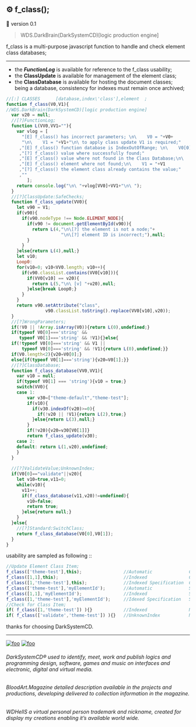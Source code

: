 ## ⚙️ f_class();
🚧 version 0.1

> WDS.DarkBrain(DarkSystemCD)[logic production engine]

f_class is a multi-purpose javascript function to handle and check element class databases;<hr>

* the ***FunctionLog*** is available for reference to the f_class usability;
* the **ClassUpdate** is available for management of the element class;
* the **ClassDatabase** is available for hosting the document classes;<br>
being a database, consistency for indexes must remain once archived;

```javascript
//[:] CLASSES      [database,index\'class'],element  ;
function f_class(V0,V1){
//WDS.DarkBrain(DarkSystemCD)[logic production engine]
  var v20 = null;
  //[?]FunctionLog;
  function L(VV0,VV1=""){
    var vlog = [
      "[E] f_class() has incorrect parameters; \n\    V0 = "+V0+
      "\n\    V1 = "+V1+"\n\ to apply class update V1 is required;"
     ,"[E] f_class() function database is IndexOutOfRange; \n\    V0[0] = "+V0[0]
     ,"[?] f_class() value where successfully found;"
     ,"[E] f_class() value where not found in the Class Database;\n\    V0[1] = "+V0[1]
     ,"[E] f_class() element where not found;\n\    V1 = "+V1
     ,"[?] f_class() the element class already contains the value;"
     ,""
        ];
    return console.log("\n\ "+vlog[VV0]+VV1+"\n\ ");
  }
  //[?]ClassUpdate:SafeChecks;
  function f_class_update(VV0){
    let v90 = V1;
    if(v90){
      if(v90.nodeType !== Node.ELEMENT_NODE){
        if(v90 != document.getElementById(v90)){
          return L(4,"\n\[?] the element is not a node;"+
                     "\n\[?] element ID is incorrect;"),null;
        }
      }
    }else{return L(4),null;}
    let v10;
    Loop0:
    for(v10=0; v10<VV0.length; v10++){
      if(v90.classList.contains(VV0[v10])){
        if(VV0[v10] == v20){
          return L(5,"\n\ [v] "+v20),null;
        }else{break Loop0;}
      }
    }
    return v90.setAttribute("class", 
               v90.classList.toString().replace(VV0[v10],v20));
  }
  //[?]WrongParameters;
  if(!V0 || !Array.isArray(V0)){return L(0),undefined;}
  if(typeof V0[0]==='string' &&
     typeof V0[1]==='string' && !V1){}else{
  if(!typeof V0[0]==='string' && V1 || 
      typeof V0[0]==='string' && !V1){return L(0),undefined;}}
  if(V0.length<2){v20=V0[0];}
  else{if(typeof V0[1]==='string'){v20=V0[1];}}
  //[?]ClassDatabase;
  function f_class_database(VV0,VV1){
    var v10 = null;
    if(typeof V0[1] === 'string'){v10 = true;}
    switch(VV0){
    case 1:
        var v30=["theme-default","theme-test"];
        if(v10){
          if(v30.indexOf(v20)>=0){
            if(!v20 || !V1){return L(2),true;}
          }else{return L(3),null;}
        }
        if(!v20){v20=v30[V0[1]]}
        return f_class_update(v30);
    case 2:
    default: return L(1,v20),undefined;
    }
  }
  
  //[?]ValidateValue;UnknownIndex;
  if(V0[0]=="validate"||v20){
    let v10=true,v11=0;
    while(v10){
      v11++;
      if(f_class_database(v11,v20)!=undefined){
        v10=false;
        return true;
      }else{return null;}
    }
  }else{
    //[?]Standard:SwitchClass;
    return f_class_database(V0[0],V0[1]);
  }
}
```
usability are sampled as following ::
```javascript
//Update Element Class Item;
f_class(['theme-test'],this);                //Automatic              Current Element;
f_class([1,1],this);                         //Indexed                Current Element;
f_class([1,'theme-test'],this);              //Indexed Specification  Current Element;
f_class(['theme-test'],'myElementId');       //Automatic              Search Element;
f_class([1,1],'myElementId');                //Indexed                Search Element;
f_class([1,'theme-test'],'myElementId');     //Idexed Specification   Search Element;
//Check for Class Item;
if( f_class([1,'theme-test']) ){}            //Indexed                No Element CheckOnly;
if( f_class(['validate','theme-test']) ){}   //UnknownIndex           No Element CheckOnly;
```

thanks for choosing DarkSystemCD.<hr>

<!--
the path of humanity had interrupted the development of computer games,
resulting the availability of this document a self-incriminatory value of productivity
in which said choices to promote societies where manipulated at open source concepts;
the meaning of these situations is the privacy of permanence on the planet
on that the productivity would be used by more socially capable individuals to perpetuate its acts
where the DarkSystemCD® personal projects are illusions of being consumed as the values of other individuals;
this is a intellectual property created for my creations;
the creation process at the virtual reality is a customization process of the available logics,
like dictionary and words that makes books so then lost in social endeavors;
-->

[![foo](https://github.githubassets.com/favicon.ico "DarkSystemCD®")](https://github.com/DarkSystemCD) [![foo](https://a-v2.sndcdn.com/assets/images/sc-icons/favicon-2cadd14bdb.ico "DarkSystemCD®")](https://soundcloud.com/darksystemcd)

###### DarkSystemCD® used to identify, meet, work and publish logics and programming design, software, games and music on interfaces and electronic, digital and virtual media.

###### BloodArt.Magazine detailed description available in the projects and productions, developing delivered to collection information in the magazine.

###### WDHellS a virtual personal person trademark and nickname, created for display my creations enabling it’s available world wide.

